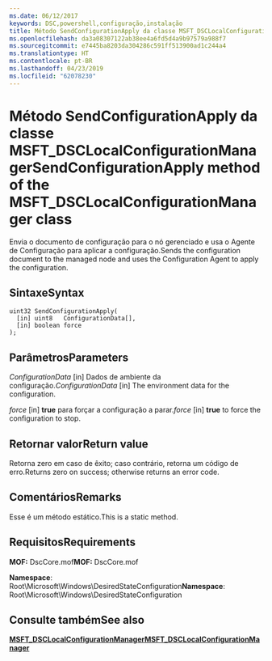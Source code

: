 ```yaml
---
ms.date: 06/12/2017
keywords: DSC,powershell,configuração,instalação
title: Método SendConfigurationApply da classe MSFT_DSCLocalConfigurationManager
ms.openlocfilehash: da3a08307122ab38ee4a6fd5d4a9b97579a988f7
ms.sourcegitcommit: e7445ba8203da304286c591ff513900ad1c244a4
ms.translationtype: HT
ms.contentlocale: pt-BR
ms.lasthandoff: 04/23/2019
ms.locfileid: "62078230"
---
```

# <a name="sendconfigurationapply-method-of-the-msftdsclocalconfigurationmanager-class"></a><span data-ttu-id="7cec2-103">Método SendConfigurationApply da classe MSFT_DSCLocalConfigurationManager</span><span class="sxs-lookup"><span data-stu-id="7cec2-103">SendConfigurationApply method of the MSFT_DSCLocalConfigurationManager class</span></span>

<span data-ttu-id="7cec2-104">Envia o documento de configuração para o nó gerenciado e usa o Agente de Configuração para aplicar a configuração.</span><span class="sxs-lookup"><span data-stu-id="7cec2-104">Sends the configuration document to the managed node and uses the Configuration Agent to apply the configuration.</span></span>

## <a name="syntax"></a><span data-ttu-id="7cec2-105">Sintaxe</span><span class="sxs-lookup"><span data-stu-id="7cec2-105">Syntax</span></span>

```mof
uint32 SendConfigurationApply(
  [in] uint8   ConfigurationData[],
  [in] boolean force
);
```

## <a name="parameters"></a><span data-ttu-id="7cec2-106">Parâmetros</span><span class="sxs-lookup"><span data-stu-id="7cec2-106">Parameters</span></span>

<span data-ttu-id="7cec2-107">*ConfigurationData* \[in\] Dados de ambiente da configuração.</span><span class="sxs-lookup"><span data-stu-id="7cec2-107">*ConfigurationData* \[in\] The environment data for the configuration.</span></span>

<span data-ttu-id="7cec2-108">*force* \[in\] **true** para forçar a configuração a parar.</span><span class="sxs-lookup"><span data-stu-id="7cec2-108">*force* \[in\] **true** to force the configuration to stop.</span></span>

## <a name="return-value"></a><span data-ttu-id="7cec2-109">Retornar valor</span><span class="sxs-lookup"><span data-stu-id="7cec2-109">Return value</span></span>

<span data-ttu-id="7cec2-110">Retorna zero em caso de êxito; caso contrário, retorna um código de erro.</span><span class="sxs-lookup"><span data-stu-id="7cec2-110">Returns zero on success; otherwise returns an error code.</span></span>

## <a name="remarks"></a><span data-ttu-id="7cec2-111">Comentários</span><span class="sxs-lookup"><span data-stu-id="7cec2-111">Remarks</span></span>

<span data-ttu-id="7cec2-112">Esse é um método estático.</span><span class="sxs-lookup"><span data-stu-id="7cec2-112">This is a static method.</span></span>

## <a name="requirements"></a><span data-ttu-id="7cec2-113">Requisitos</span><span class="sxs-lookup"><span data-stu-id="7cec2-113">Requirements</span></span>

<span data-ttu-id="7cec2-114">**MOF:** DscCore.mof</span><span class="sxs-lookup"><span data-stu-id="7cec2-114">**MOF:** DscCore.mof</span></span>

<span data-ttu-id="7cec2-115">**Namespace**: Root\Microsoft\Windows\DesiredStateConfiguration</span><span class="sxs-lookup"><span data-stu-id="7cec2-115">**Namespace**: Root\Microsoft\Windows\DesiredStateConfiguration</span></span>

## <a name="see-also"></a><span data-ttu-id="7cec2-116">Consulte também</span><span class="sxs-lookup"><span data-stu-id="7cec2-116">See also</span></span>

[<span data-ttu-id="7cec2-117">**MSFT_DSCLocalConfigurationManager**</span><span class="sxs-lookup"><span data-stu-id="7cec2-117">**MSFT_DSCLocalConfigurationManager**</span></span>](msft-dsclocalconfigurationmanager.md)
